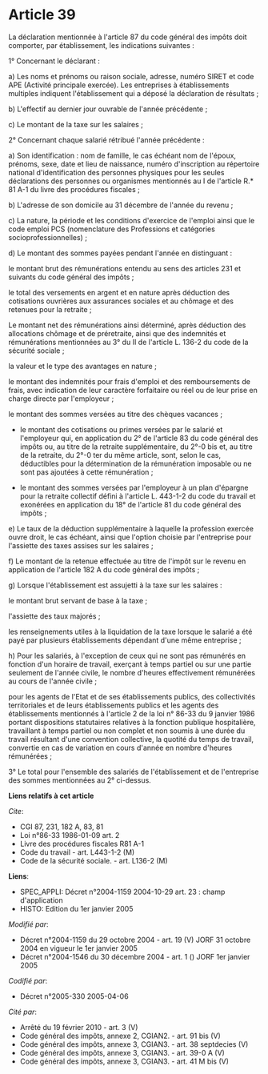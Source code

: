 # Article 39

La déclaration mentionnée à l'article 87 du code général des impôts doit comporter, par établissement, les indications
suivantes :

1° Concernant le déclarant :

a) Les noms et prénoms ou raison sociale, adresse, numéro SIRET et code APE (Activité principale exercée). Les entreprises à
établissements multiples indiquent l'établissement qui a déposé la déclaration de résultats ;

b) L'effectif au dernier jour ouvrable de l'année précédente ;

c) Le montant de la taxe sur les salaires ;

2° Concernant chaque salarié rétribué l'année précédente :

a) Son identification : nom de famille, le cas échéant nom de l'époux, prénoms, sexe, date et lieu de naissance, numéro
d'inscription au répertoire national d'identification des personnes physiques pour les seules déclarations des personnes ou
organismes mentionnés au I de l'article R.* 81 A-1 du livre des procédures fiscales ;

b) L'adresse de son domicile au 31 décembre de l'année du revenu ;

c) La nature, la période et les conditions d'exercice de l'emploi ainsi que le code emploi PCS (nomenclature des Professions
et catégories socioprofessionnelles) ;

d) Le montant des sommes payées pendant l'année en distinguant :

le montant brut des rémunérations entendu au sens des articles 231 et suivants du code général des impôts ;

le total des versements en argent et en nature après déduction des cotisations ouvrières aux assurances sociales et au
chômage et des retenues pour la retraite ;

Le montant net des rémunérations ainsi déterminé, après déduction des allocations chômage et de préretraite, ainsi que des
indemnités et rémunérations mentionnées au 3° du II de l'article L. 136-2 du code de la sécurité sociale ;

la valeur et le type des avantages en nature ;

le montant des indemnités pour frais d'emploi et des remboursements de frais, avec indication de leur caractère forfaitaire
ou réel ou de leur prise en charge directe par l'employeur ;

le montant des sommes versées au titre des chèques vacances ;

- le montant des cotisations ou primes versées par le salarié et l'employeur qui, en application du 2° de l'article 83 du
code général des impôts ou, au titre de la retraite supplémentaire, du 2°-0 bis et, au titre de la retraite, du 2°-0 ter du
même article, sont, selon le cas, déductibles pour la détermination de la rémunération imposable ou ne sont pas ajoutées à
cette rémunération ;

- le montant des sommes versées par l'employeur à un plan d'épargne pour la retraite collectif défini à l'article L. 443-1-2
du code du travail et exonérées en application du 18° de l'article 81 du code général des impôts ;

e) Le taux de la déduction supplémentaire à laquelle la profession exercée ouvre droit, le cas échéant, ainsi que l'option
choisie par l'entreprise pour l'assiette des taxes assises sur les salaires ;

f) Le montant de la retenue effectuée au titre de l'impôt sur le revenu en application de l'article 182 A du code général des
impôts ;

g) Lorsque l'établissement est assujetti à la taxe sur les salaires :

le montant brut servant de base à la taxe ;

l'assiette des taux majorés ;

les renseignements utiles à la liquidation de la taxe lorsque le salarié a été payé par plusieurs établissements dépendant
d'une même entreprise ;

h) Pour les salariés, à l'exception de ceux qui ne sont pas rémunérés en fonction d'un horaire de travail, exerçant à temps
partiel ou sur une partie seulement de l'année civile, le nombre d'heures effectivement rémunérées au cours de l'année
civile ;

pour les agents de l'Etat et de ses établissements publics, des collectivités territoriales et de leurs établissements
publics et les agents des établissements mentionnés à l'article 2 de la loi n° 86-33 du 9 janvier 1986 portant dispositions
statutaires relatives à la fonction publique hospitalière, travaillant à temps partiel ou non complet et non soumis à une
durée du travail résultant d'une convention collective, la quotité du temps de travail, convertie en cas de variation en
cours d'année en nombre d'heures rémunérées ;

3° Le total pour l'ensemble des salariés de l'établissement et de l'entreprise des sommes mentionnées au 2° ci-dessus.

**Liens relatifs à cet article**

_Cite_:

  - CGI 87, 231, 182 A, 83, 81
  - Loi n°86-33 1986-01-09 art. 2
  - Livre des procédures fiscales R81 A-1
  - Code du travail - art. L443-1-2 (M)
  - Code de la sécurité sociale. - art. L136-2 (M)

**Liens**:

  - SPEC_APPLI: Décret n°2004-1159 2004-10-29 art. 23 : champ d'application
  - HISTO: Edition du 1er janvier 2005

_Modifié par_:

  - Décret n°2004-1159 du 29 octobre 2004 - art. 19 (V) JORF 31 octobre 2004 en vigueur le 1er janvier 2005
  - Décret n°2004-1546 du 30 décembre 2004 - art. 1 () JORF 1er janvier 2005

_Codifié par_:

  - Décret n°2005-330 2005-04-06

_Cité par_:

  - Arrêté du 19 février 2010 - art. 3 (V)
  - Code général des impôts, annexe 2, CGIAN2. - art. 91 bis (V)
  - Code général des impôts, annexe 3, CGIAN3. - art. 38 septdecies (V)
  - Code général des impôts, annexe 3, CGIAN3. - art. 39-0 A (V)
  - Code général des impôts, annexe 3, CGIAN3. - art. 41 M bis (V)
